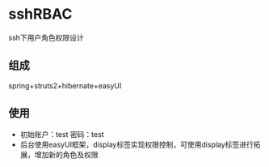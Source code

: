 # sshRBAC
ssh下用户角色权限设计
## 组成
spring+struts2+hibernate+easyUI
## 使用
- 初始账户：test 密码：test
- 后台使用easyUI框架，display标签实现权限控制，可使用display标签进行拓展，增加新的角色及权限
